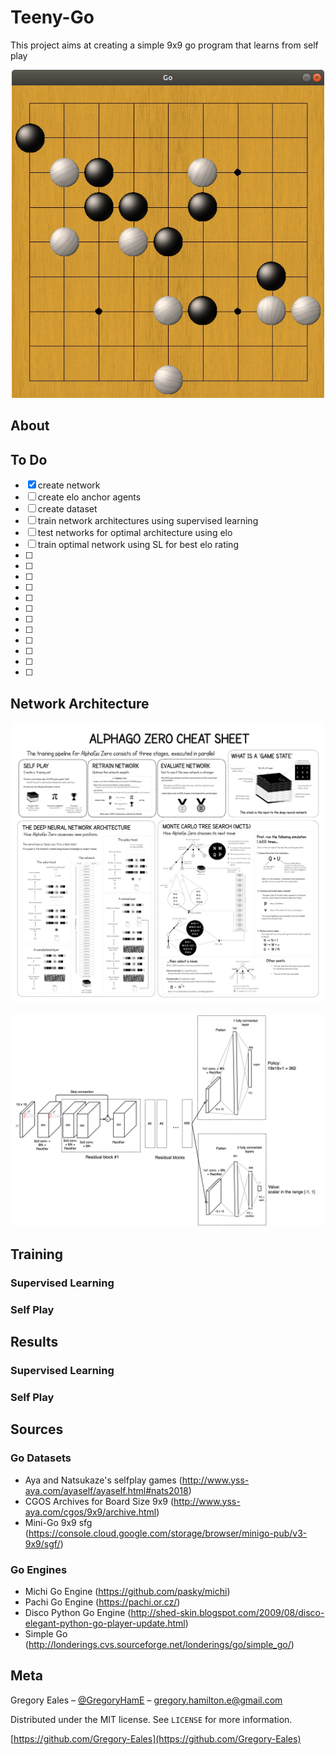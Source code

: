 # Teeny-Go

This project aims at creating a simple 9x9 go program that learns from self play

<p align="center">
  <img src="https://github.com/Gregory-Eales/Teeny-Go/blob/master/utils/assets/images/go_sample.png" width="500"/>
</p>

## About


## To Do
 - [x] create network 
 - [ ] create elo anchor agents
 - [ ] create dataset
 - [ ] train network architectures using supervised learning
 - [ ] test networks for optimal architecture using elo
 - [ ] train optimal network using SL for best elo rating
 - [ ] 
 - [ ] 
 - [ ] 
 - [ ] 
 - [ ]
 - [ ] 
 - [ ] 
 - [ ] 
 - [ ]
 - [ ] 
 - [ ] 
 - [ ] 

## Network Architecture

<p align="center">
  <img src="https://github.com/Gregory-Eales/Teeny-Go/blob/master/utils/assets/AlphaGo-CheatSheet.png" width="500"/>
</p>

<p align="center">
  <img src="https://github.com/Gregory-Eales/Teeny-Go/blob/master/utils/assets/Network_Architecture_Diagram.png" width="500"/>
</p>



## Training

### Supervised Learning

### Self Play

## Results

### Supervised Learning

### Self Play

## Sources

### Go Datasets

- Aya and Natsukaze's selfplay games (http://www.yss-aya.com/ayaself/ayaself.html#nats2018)
- CGOS Archives for Board Size 9x9 (http://www.yss-aya.com/cgos/9x9/archive.html)
- Mini-Go 9x9 sfg (https://console.cloud.google.com/storage/browser/minigo-pub/v3-9x9/sgf/)

### Go Engines

- Michi Go Engine (https://github.com/pasky/michi)
- Pachi Go Engine (https://pachi.or.cz/)
- Disco Python Go Engine (http://shed-skin.blogspot.com/2009/08/disco-elegant-python-go-player-update.html)
- Simple Go (http://londerings.cvs.sourceforge.net/londerings/go/simple_go/)


## Meta

Gregory Eales – [@GregoryHamE](https://twitter.com/GregoryHamE) – gregory.hamilton.e@gmail.com

Distributed under the MIT license. See ``LICENSE`` for more information.

[https://github.com/Gregory-Eales](https://github.com/Gregory-Eales)

